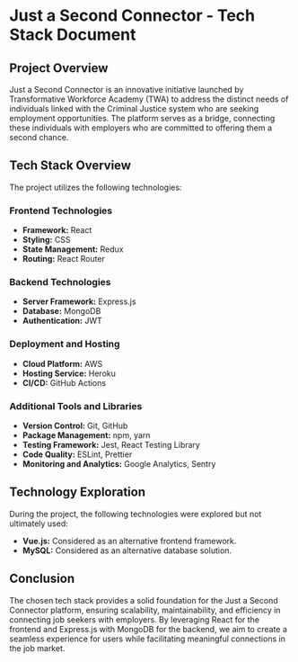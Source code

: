 # Just a Second Connector - Tech Stack Document

## Project Overview
Just a Second Connector is an innovative initiative launched by Transformative Workforce Academy (TWA) to address the distinct needs of individuals linked with the Criminal Justice system who are seeking employment opportunities. The platform serves as a bridge, connecting these individuals with employers who are committed to offering them a second chance.

## Tech Stack Overview
The project utilizes the following technologies:

### Frontend Technologies
- **Framework:** React
- **Styling:** CSS
- **State Management:** Redux
- **Routing:** React Router

### Backend Technologies
- **Server Framework:** Express.js
- **Database:** MongoDB
- **Authentication:** JWT

### Deployment and Hosting
- **Cloud Platform:** AWS
- **Hosting Service:** Heroku
- **CI/CD:** GitHub Actions

### Additional Tools and Libraries
- **Version Control:** Git, GitHub
- **Package Management:** npm, yarn
- **Testing Framework:** Jest, React Testing Library
- **Code Quality:** ESLint, Prettier
- **Monitoring and Analytics:** Google Analytics, Sentry

## Technology Exploration
During the project, the following technologies were explored but not ultimately used:
- **Vue.js:** Considered as an alternative frontend framework.
- **MySQL:** Considered as an alternative database solution.

## Conclusion
The chosen tech stack provides a solid foundation for the Just a Second Connector platform, ensuring scalability, maintainability, and efficiency in connecting job seekers with employers. By leveraging React for the frontend and Express.js with MongoDB for the backend, we aim to create a seamless experience for users while facilitating meaningful connections in the job market.
